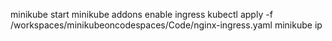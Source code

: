 minikube start
minikube addons enable ingress
kubectl apply -f /workspaces/minikubeoncodespaces/Code/nginx-ingress.yaml
minikube ip